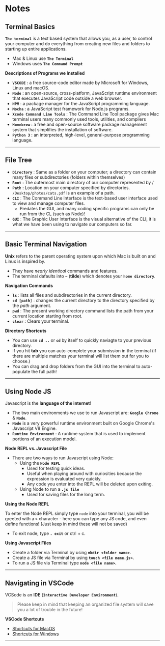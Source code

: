 # **Notes**

## **Terminal Basics**

**`The terminal`** is a text based system that allows you, as a user, to control your computer and do everything from creating new files and folders to starting up entire applications.

- Mac & Linux use **`The Terminal`**
- Windows uses **`The Command Prompt`**

**Descriptions of Programs we Installed**

- **`VSCODE`** : a free source-code editor made by Microsoft for Windows, Linux and macOS.
- **`Node`** : an open-source, cross-platform, JavaScript runtime environment that executes JavaScript code outside a web browser.
- **`NPM`** : a package manager for the JavaScript programming language.
- **`Mocha`** : a JavaScript test framework for Node.js programs.
- **`Xcode Command Line Tools`** : The Command Line Tool package gives Mac terminal users many commonly used tools, utilities, and compilers
- **`Homebrew`** : a free and open-source software package management system that simplifies the installation of software.
- **`Python 3`** : an interpreted, high-level, general-purpose programming language.

---

## **File Tree**

- **`Directory`** : Same as a folder on your computer; a directory can contain many files or subdirectories (folders within themselves)
- **`Root`** : The outermost main directory of our computer represented by /
- **`Path`** : Location on your computer specified by directories. `/Desktop/photos/cats.pdf` is an example of a path.
- **`CLI`** : The Command Line Interface is the text-based user interface used to view and manage computer files.
  - Predates the GUI, and many coding specific programs can only be run from the CL (such as Node)!
- **`GUI`** : The Graphic User Interface is the visual alternative of the CLI, it is what we have been using to navigate our computers so far.

---

## **Basic Terminal Navigation**

**Unix** refers to the parent operating system upon which Mac is built on and Linux is inspired by.

- They have _nearly identical_ commands and features.
- The terminal dafaults into **`~`** (**tilde**) which denotes your **`home directory`**.

**Navigation Commands**

- **`ls`** : lists all files and subdirectories in the current directory.
- **`cd [path]`** : changes the current directory to the directory specified by the _path_ argument.
- **`pwd`** : The present working directory command lists the path from your current location starting from root.
- **`clear`** : Clears your terminal.

**Directory Shortcuts**

- You can use **`cd ..`** or **`cd`** by itself to quickly naviagte to your previous directory.
- If you hit **tab** you can auto-complete your submission in the terminal (if there are multiple matches your terminal will list them out for you to choose.)
- You can drag and drop folders from the GUI into the terminal to auto-populate the full path!

---

## **Using Node JS**

Javascript is the **language of the internet**!

- The two main environments we use to run Javascript are: **`Google Chrome`** & **`Node`**.
- **`Node`** is a very powerful runtime environment built on Google Chrome's Javascript V8 Engine.
- **`Runtime Environment`** : A runtime system that is used to implement portions of an execution model.

**Node REPL vs. Javascript File**

- There are two ways to run Javascript using Node:
  - Using the **`Node REPL`**
    - Used for testing quick ideas.
    - Useful when playing around with curiosities because the expression is evaluated very quickly.
    - Any code you enter into the REPL will be deleted upon exiting.
  - Using Node to run a **`.js file`**
    - Used for saving files for the long term.

**Using the Node REPL**

To enter the Node REPL simply type `node` into your terminal, you will be greeted with a `>` character - here you can type any JS code, and even define functions! (Just keep in mind these will not be saved)

- To exit node, type **`. exit`** or ctrl + c.

**Using Javascript Files**

- Create a folder via Terminal by using **`mkdir <folder name>`**.
- Create a JS file via Terminal by using **`touch <file name.js>`**.
- To run a JS file via Terminal type **`node <file name>`**.

---

## **Navigating in VSCode**

VCSode is an **IDE** (**`Interactive Developer Environment`**).

> Please keep in mind that keeping an organized file system will save you a lot of trouble in the future!

**VSCode Shortcuts**

- [Shortcuts for MacOS](https://code.visualstudio.com/shortcuts/keyboard-shortcuts-macos.pdf)
- [Shortcuts for Windows](https://code.visualstudio.com/shortcuts/keyboard-shortcuts-windows.pdf)

---
